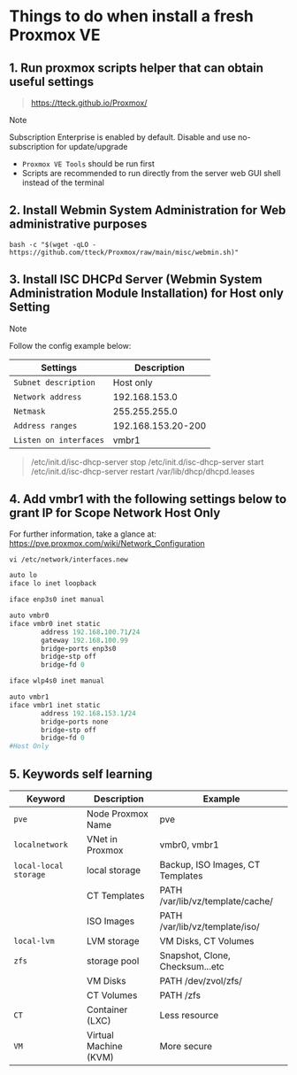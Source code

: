 
# Things to do when install a fresh Proxmox VE 

## 1. Run proxmox scripts helper that can obtain useful settings
> https://tteck.github.io/Proxmox/

> [!NOTE]  
> Subscription Enterprise is enabled by default. Disable and use no-subscription for update/upgrade

 + `Proxmox VE Tools` should be run first
 + Scripts are recommended to run directly from the server web GUI shell instead of the terminal

## 2. Install Webmin System Administration for Web administrative purposes
`bash -c "$(wget -qLO - https://github.com/tteck/Proxmox/raw/main/misc/webmin.sh)"`

## 3. Install ISC DHCPd Server (Webmin System Administration Module Installation) for Host only Setting
> [!NOTE]  
> Follow the config example below:

<!--
/etc/init.d/isc-dhcp-server stop
/etc/init.d/isc-dhcp-server start
/etc/init.d/isc-dhcp-server restart
/var/lib/dhcp/dhcpd.leases 
-->

| Settings | Description |
| --- | --- |
| `Subnet description` | Host only |
| `Network address` | 192.168.153.0 | 
|`Netmask` | 255.255.255.0 |
| `Address ranges` | 192.168.153.20-200 |
| `Listen on interfaces` | vmbr1 |

> /etc/init.d/isc-dhcp-server stop
/etc/init.d/isc-dhcp-server start
/etc/init.d/isc-dhcp-server restart
/var/lib/dhcp/dhcpd.leases
## 4. Add vmbr1 with the following settings below to grant IP for Scope Network Host Only
For further information, take a glance at:
https://pve.proxmox.com/wiki/Network_Configuration

`vi /etc/network/interfaces.new`
```ruby
auto lo
iface lo inet loopback

iface enp3s0 inet manual

auto vmbr0
iface vmbr0 inet static
        address 192.168.100.71/24
        gateway 192.168.100.99
        bridge-ports enp3s0
        bridge-stp off
        bridge-fd 0

iface wlp4s0 inet manual

auto vmbr1
iface vmbr1 inet static
        address 192.168.153.1/24
        bridge-ports none
        bridge-stp off
        bridge-fd 0
#Host Only
```

## 5. Keywords self learning
| Keyword | Description | Example | 
| --- | --- | --- |
| `pve` | Node Proxmox Name | pve |
| `localnetwork` | VNet in Proxmox | vmbr0, vmbr1 |
|`local-local storage` | local storage | Backup, ISO Images, CT Templates |
| | CT Templates | PATH /var/lib/vz/template/cache/ |
| | ISO Images| PATH /var/lib/vz/template/iso/ |
| `local-lvm` | LVM storage | VM Disks, CT Volumes |
| `zfs` | storage pool | Snapshot, Clone, Checksum...etc |
|  | VM Disks | PATH /dev/zvol/zfs/ | 
|  | CT Volumes | PATH /zfs | 
| `CT` | Container (LXC) | Less resource | 
| `VM` | Virtual Machine (KVM) | More secure |








